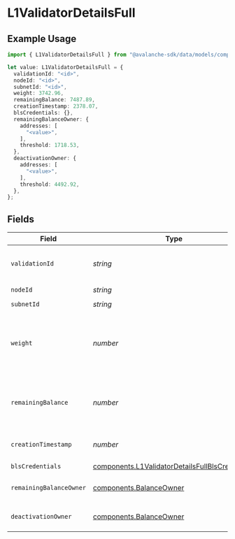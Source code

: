 # L1ValidatorDetailsFull

## Example Usage

```typescript
import { L1ValidatorDetailsFull } from "@avalanche-sdk/data/models/components";

let value: L1ValidatorDetailsFull = {
  validationId: "<id>",
  nodeId: "<id>",
  subnetId: "<id>",
  weight: 3742.96,
  remainingBalance: 7487.89,
  creationTimestamp: 2378.07,
  blsCredentials: {},
  remainingBalanceOwner: {
    addresses: [
      "<value>",
    ],
    threshold: 1718.53,
  },
  deactivationOwner: {
    addresses: [
      "<value>",
    ],
    threshold: 4492.92,
  },
};
```

## Fields

| Field                                                                                                                                                                              | Type                                                                                                                                                                               | Required                                                                                                                                                                           | Description                                                                                                                                                                        |
| ---------------------------------------------------------------------------------------------------------------------------------------------------------------------------------- | ---------------------------------------------------------------------------------------------------------------------------------------------------------------------------------- | ---------------------------------------------------------------------------------------------------------------------------------------------------------------------------------- | ---------------------------------------------------------------------------------------------------------------------------------------------------------------------------------- |
| `validationId`                                                                                                                                                                     | *string*                                                                                                                                                                           | :heavy_check_mark:                                                                                                                                                                 | Unique L1 validation ID used network-wide to identify L1 validation until its weight is reduced to 0 i.e. removed.                                                                 |
| `nodeId`                                                                                                                                                                           | *string*                                                                                                                                                                           | :heavy_check_mark:                                                                                                                                                                 | N/A                                                                                                                                                                                |
| `subnetId`                                                                                                                                                                         | *string*                                                                                                                                                                           | :heavy_check_mark:                                                                                                                                                                 | N/A                                                                                                                                                                                |
| `weight`                                                                                                                                                                           | *number*                                                                                                                                                                           | :heavy_check_mark:                                                                                                                                                                 | Weight of the L1 validator used while sampling validators within the L1. A zero-weight L1 validator means it has been removed from the L1, and the validationID is no longer valid |
| `remainingBalance`                                                                                                                                                                 | *number*                                                                                                                                                                           | :heavy_check_mark:                                                                                                                                                                 | Remaining L1 validator balance in nAVAX until inactive. It can rejoin L1 sampling by increasing balance with IncreaseL1ValidatorBalanceTx                                          |
| `creationTimestamp`                                                                                                                                                                | *number*                                                                                                                                                                           | :heavy_check_mark:                                                                                                                                                                 | The timestamp of the transaction which created this L1 validator                                                                                                                   |
| `blsCredentials`                                                                                                                                                                   | [components.L1ValidatorDetailsFullBlsCredentials](../../models/components/l1validatordetailsfullblscredentials.md)                                                                 | :heavy_check_mark:                                                                                                                                                                 | N/A                                                                                                                                                                                |
| `remainingBalanceOwner`                                                                                                                                                            | [components.BalanceOwner](../../models/components/balanceowner.md)                                                                                                                 | :heavy_check_mark:                                                                                                                                                                 | The L1 validator owner's balance, returned after it's disabled or removed                                                                                                          |
| `deactivationOwner`                                                                                                                                                                | [components.BalanceOwner](../../models/components/balanceowner.md)                                                                                                                 | :heavy_check_mark:                                                                                                                                                                 | Owner ddresses details which can disable or remove the L1 validator                                                                                                                |